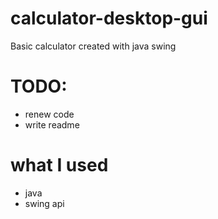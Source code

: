 # calculator-desktop-gui

Basic calculator created with java swing

# TODO:
- renew code
- write readme

# what I used
- java
- swing api
